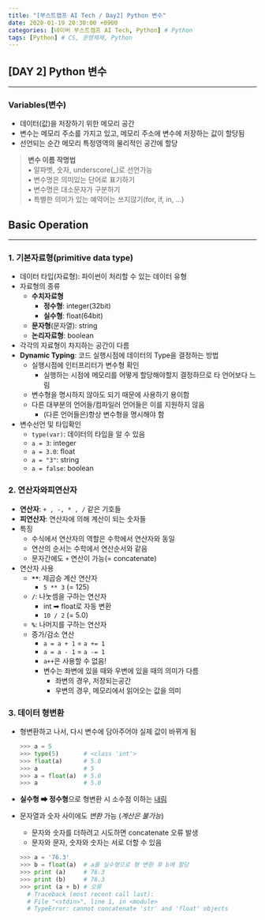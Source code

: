 ```yaml
---
title: "[부스트캠프 AI Tech / Day2] Python 변수"
date: 2020-01-19 20:30:00 +0900
categories: [네이버 부스트캠프 AI Tech, Python] # Python
tags: [Python] # CS, 운영체제, Python
---
```



## **[DAY 2] Python 변수**

---

### **Variables(변수)**

- 데이터(값)을 저장하기 위한 메모리 공간
- 변수는 메모리 주소를 가지고 있고, 메모리 주소에 변수에 저장하는 값이 할당됨
- 선언되는 순간 메모리 특정영역의 물리적인 공간에 할당

> **변수 이름 작명법**  
> ▪ 알파벳, 숫자, underscore(_)로 선언가능  
> ▪ 변수명은 의미있는 단어로 표기하기  
> ▪ 변수명은 대소문자가 구분하기  
> ▪ 특별한 의미가 있는 예약어는 쓰지않기(for, if, in, ...)  


## **Basic Operation**

---

### **1. 기본자료형(primitive data type)**

- 데이터 타입(자료형): 파이썬이 처리할 수 있는 데이터 유형
- 자료형의 종류
  - **수치자료형**
    - **정수형**: integer(32bit)
    - **실수형**: float(64bit)
  - **문자형**(문자열): string
  - **논리자료형**: boolean
- 각각의 자료형이 차지하는 공간이 다름
- **Dynamic Typing**: 코드 실행시점에 데이터의 Type을 결정하는 방법
  - 실행시점에 인터프리터가 변수형 확인
    - 실행하는 시점에 메모리를 어떻게 할당해야할지 결정하므로 타 언어보다 느림
  - 변수형을 명시하지 않아도 되기 때문에 사용하기 용이함
  - 다른 대부분의 언어들/컴파일러 언어들은 이를 지원하지 않음
    - (다른 언어들은)항상 변수형을 명시해야 함
- 변수선언 및 타입확인
  - `type(var)`: 데이터의 타입을 알 수 있음
  - `a = 3`: integer
  - `a = 3.0`: float
  - `a = "3"`: string
  - `a = false`: boolean
  

### **2. 연산자와피연산자**

- **연산자**: `+ , -, * , /` 같은 기호들
- **피연산자**: 연산자에 의해 계산이 되는 숫자들
- 특징
  - 수식에서 연산자의 역할은 수학에서 연산자와 동일
  - 연산의 순서는 수학에서 연산순서와 같음
  - 문자간에도 `+` 연산이 가능(= concatenate)
- 연산자 사용
  - **`**`**: 제곱승 계산 연산자
    - `5 ** 3` (= 125)
  - **`/`**: 나눗셈을 구하는 연산자
    - int ➡ float로 자동 변환
    - `10 / 2` (= 5.0)
  - **`%`**: 나머지를 구하는 연산자
  - 증가/감소 연산
    - `a = a + 1` = `a += 1`
    - `a = a - 1` = `a -= 1`
    - `a++`은 사용할 수 없음!
    - 변수는 좌변에 있을 때와 우변에 있을 때의 의미가 다름
      - 좌변의 경우, 저장되는공간
      - 우변의 경우, 메모리에서 읽어오는 값을 의미



### **3. 데이터 형변환**

- 형변환하고 나서, 다시 변수에 담아주어야 실제 값이 바뀌게 됨

  ```python
  >>> a = 5
  >>> type(5)       # <class 'int'>
  >>> float(a)      # 5.0
  >>> a             # 5
  >>> a = float(a)  # 5.0
  >>> a             # 5.0
  ```

- **실수형 ➡ 정수형**으로 형변환 시 소수점 이하는 <u>내림</u>
- 문자열과 숫자 사이에도 *변환* 가능 (*계산은 불가능*)
  - 문자와 숫자를 더하려고 시도하면 concatenate 오류 발생
  - 문자와 문자, 숫자와 숫자는 서로 더할 수 있음

  ```python
  >>> a = '76.3'
  >>> b = float(a)  # a를 실수형으로 형 변환 후 b에 할당
  >>> print (a)     # 76.3
  >>> print (b)     # 76.3
  >>> print (a + b) # 오류
    # Traceback (most recent call last):
    # File "<stdin>", line 1, in <module>
    # TypeError: cannot concatenate 'str' and 'float' objects
  ```
  